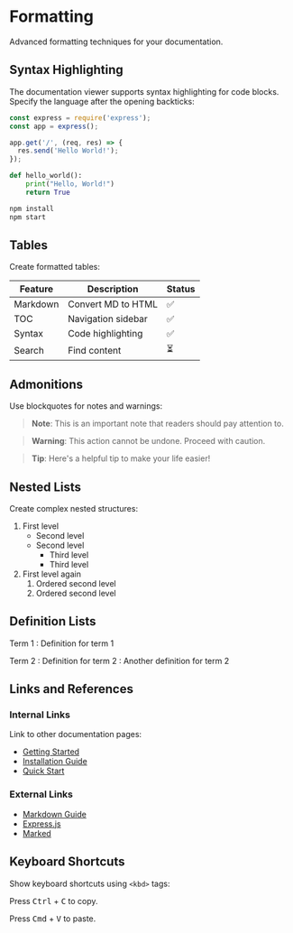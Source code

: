 # Formatting

Advanced formatting techniques for your documentation.

## Syntax Highlighting

The documentation viewer supports syntax highlighting for code blocks. Specify the language after the opening backticks:

```javascript
const express = require('express');
const app = express();

app.get('/', (req, res) => {
  res.send('Hello World!');
});
```

```python
def hello_world():
    print("Hello, World!")
    return True
```

```bash
npm install
npm start
```

## Tables

Create formatted tables:

| Feature | Description | Status |
|---------|-------------|--------|
| Markdown | Convert MD to HTML | ✅ |
| TOC | Navigation sidebar | ✅ |
| Syntax | Code highlighting | ✅ |
| Search | Find content | ⏳ |

## Admonitions

Use blockquotes for notes and warnings:

> **Note**: This is an important note that readers should pay attention to.

> **Warning**: This action cannot be undone. Proceed with caution.

> **Tip**: Here's a helpful tip to make your life easier!

## Nested Lists

Create complex nested structures:

1. First level
   * Second level
   * Second level
     * Third level
     * Third level
2. First level again
   1. Ordered second level
   2. Ordered second level

## Definition Lists

Term 1
: Definition for term 1

Term 2
: Definition for term 2
: Another definition for term 2

## Links and References

### Internal Links

Link to other documentation pages:

* [Getting Started](getting-started.md)
* [Installation Guide](installation.md)
* [Quick Start](quick-start.md)

### External Links

* [Markdown Guide](https://www.markdownguide.org/)
* [Express.js](https://expressjs.com/)
* [Marked](https://marked.js.org/)

## Keyboard Shortcuts

Show keyboard shortcuts using `<kbd>` tags:

Press <kbd>Ctrl</kbd> + <kbd>C</kbd> to copy.

Press <kbd>Cmd</kbd> + <kbd>V</kbd> to paste.
